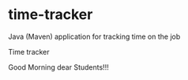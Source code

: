 # time-tracker
Java (Maven) application for tracking time on the job

Time tracker

Good Morning dear Students!!!
